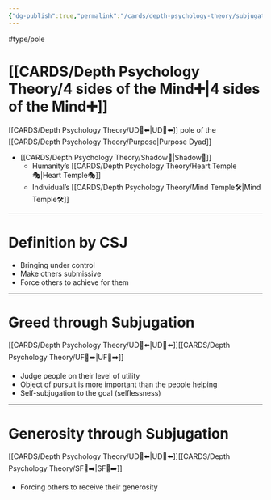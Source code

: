 ```yaml
---
{"dg-publish":true,"permalink":"/cards/depth-psychology-theory/subjugation/","noteIcon":"1","created":"2022-12-31T17:44:59.239+01:00","updated":"2023-07-02T14:01:48.888+02:00"}
---
```


#type/pole 

# [[CARDS/Depth Psychology Theory/4 sides of the Mind➕\|4 sides of the Mind➕]] 
[[CARDS/Depth Psychology Theory/UD👥⬅️\|UD👥⬅️]] pole of the [[CARDS/Depth Psychology Theory/Purpose\|Purpose Dyad]] 
- [[CARDS/Depth Psychology Theory/Shadow👥\|Shadow👥]] 
	- Humanity’s [[CARDS/Depth Psychology Theory/Heart Temple🎭\|Heart Temple🎭]] 
	- Individual’s [[CARDS/Depth Psychology Theory/Mind Temple🛠️\|Mind Temple🛠️]] 
---
# Definition by CSJ 
- Bringing under control 
- Make others submissive 
- Force others to achieve for them 
---
# Greed through Subjugation 
[[CARDS/Depth Psychology Theory/UD👥⬅️\|UD👥⬅️]][[CARDS/Depth Psychology Theory/UF👥➡️\|UF👥➡️]]
- Judge people on their level of utility 
- Object of pursuit is more important than the people helping 
- Self-subjugation to the goal (selflessness)
---
# Generosity through Subjugation 
[[CARDS/Depth Psychology Theory/UD👥⬅️\|UD👥⬅️]][[CARDS/Depth Psychology Theory/SF🤸➡️\|SF🤸➡️]]
- Forcing others to receive their generosity 